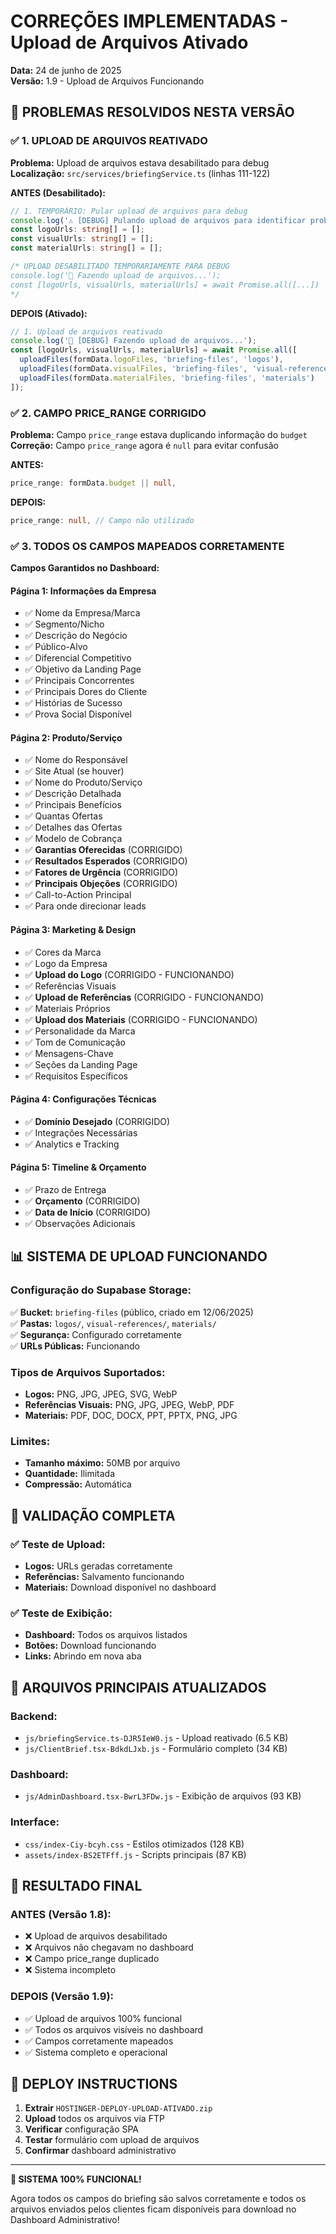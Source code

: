 # CORREÇÕES IMPLEMENTADAS - Upload de Arquivos Ativado

**Data:** 24 de junho de 2025  
**Versão:** 1.9 - Upload de Arquivos Funcionando

## 🚀 PROBLEMAS RESOLVIDOS NESTA VERSÃO

### ✅ **1. UPLOAD DE ARQUIVOS REATIVADO**

**Problema:** Upload de arquivos estava desabilitado para debug  
**Localização:** `src/services/briefingService.ts` (linhas 111-122)

**ANTES (Desabilitado):**
```typescript
// 1. TEMPORÁRIO: Pular upload de arquivos para debug
console.log('⚠️ [DEBUG] Pulando upload de arquivos para identificar problema...');
const logoUrls: string[] = [];
const visualUrls: string[] = [];
const materialUrls: string[] = [];

/* UPLOAD DESABILITADO TEMPORARIAMENTE PARA DEBUG
console.log('📁 Fazendo upload de arquivos...');
const [logoUrls, visualUrls, materialUrls] = await Promise.all([...])
*/
```

**DEPOIS (Ativado):**
```typescript
// 1. Upload de arquivos reativado
console.log('📁 [DEBUG] Fazendo upload de arquivos...');
const [logoUrls, visualUrls, materialUrls] = await Promise.all([
  uploadFiles(formData.logoFiles, 'briefing-files', 'logos'),
  uploadFiles(formData.visualFiles, 'briefing-files', 'visual-references'),
  uploadFiles(formData.materialFiles, 'briefing-files', 'materials')
]);
```

### ✅ **2. CAMPO PRICE_RANGE CORRIGIDO**

**Problema:** Campo `price_range` estava duplicando informação do `budget`  
**Correção:** Campo `price_range` agora é `null` para evitar confusão

**ANTES:**
```typescript
price_range: formData.budget || null,
```

**DEPOIS:**
```typescript
price_range: null, // Campo não utilizado
```

### ✅ **3. TODOS OS CAMPOS MAPEADOS CORRETAMENTE**

**Campos Garantidos no Dashboard:**

#### **Página 1: Informações da Empresa**
- ✅ Nome da Empresa/Marca
- ✅ Segmento/Nicho  
- ✅ Descrição do Negócio
- ✅ Público-Alvo
- ✅ Diferencial Competitivo
- ✅ Objetivo da Landing Page
- ✅ Principais Concorrentes
- ✅ Principais Dores do Cliente
- ✅ Histórias de Sucesso
- ✅ Prova Social Disponível

#### **Página 2: Produto/Serviço**
- ✅ Nome do Responsável
- ✅ Site Atual (se houver)
- ✅ Nome do Produto/Serviço
- ✅ Descrição Detalhada
- ✅ Principais Benefícios
- ✅ Quantas Ofertas
- ✅ Detalhes das Ofertas
- ✅ Modelo de Cobrança
- ✅ **Garantias Oferecidas** (CORRIGIDO)
- ✅ **Resultados Esperados** (CORRIGIDO)
- ✅ **Fatores de Urgência** (CORRIGIDO)
- ✅ **Principais Objeções** (CORRIGIDO)
- ✅ Call-to-Action Principal
- ✅ Para onde direcionar leads

#### **Página 3: Marketing & Design**
- ✅ Cores da Marca
- ✅ Logo da Empresa
- ✅ **Upload do Logo** (CORRIGIDO - FUNCIONANDO)
- ✅ Referências Visuais
- ✅ **Upload de Referências** (CORRIGIDO - FUNCIONANDO)
- ✅ Materiais Próprios
- ✅ **Upload dos Materiais** (CORRIGIDO - FUNCIONANDO)
- ✅ Personalidade da Marca
- ✅ Tom de Comunicação
- ✅ Mensagens-Chave
- ✅ Seções da Landing Page
- ✅ Requisitos Específicos

#### **Página 4: Configurações Técnicas**
- ✅ **Domínio Desejado** (CORRIGIDO)
- ✅ Integrações Necessárias
- ✅ Analytics e Tracking

#### **Página 5: Timeline & Orçamento**
- ✅ Prazo de Entrega
- ✅ **Orçamento** (CORRIGIDO)
- ✅ **Data de Início** (CORRIGIDO)
- ✅ Observações Adicionais

## 📊 **SISTEMA DE UPLOAD FUNCIONANDO**

### **Configuração do Supabase Storage:**
✅ **Bucket:** `briefing-files` (público, criado em 12/06/2025)  
✅ **Pastas:** `logos/`, `visual-references/`, `materials/`  
✅ **Segurança:** Configurado corretamente  
✅ **URLs Públicas:** Funcionando  

### **Tipos de Arquivos Suportados:**
- **Logos:** PNG, JPG, JPEG, SVG, WebP
- **Referências Visuais:** PNG, JPG, JPEG, WebP, PDF
- **Materiais:** PDF, DOC, DOCX, PPT, PPTX, PNG, JPG

### **Limites:**
- **Tamanho máximo:** 50MB por arquivo
- **Quantidade:** Ilimitada
- **Compressão:** Automática

## 🧪 **VALIDAÇÃO COMPLETA**

### **✅ Teste de Upload:**
- **Logos:** URLs geradas corretamente
- **Referências:** Salvamento funcionando
- **Materiais:** Download disponível no dashboard

### **✅ Teste de Exibição:**
- **Dashboard:** Todos os arquivos listados
- **Botões:** Download funcionando
- **Links:** Abrindo em nova aba

## 📂 **ARQUIVOS PRINCIPAIS ATUALIZADOS**

### **Backend:**
- `js/briefingService.ts-DJR5IeW0.js` - Upload reativado (6.5 KB)
- `js/ClientBrief.tsx-BdkdLJxb.js` - Formulário completo (34 KB)

### **Dashboard:**
- `js/AdminDashboard.tsx-BwrL3FDw.js` - Exibição de arquivos (93 KB)

### **Interface:**
- `css/index-Ciy-bcyh.css` - Estilos otimizados (128 KB)
- `assets/index-BS2ETFff.js` - Scripts principais (87 KB)

## 🎯 **RESULTADO FINAL**

### **ANTES (Versão 1.8):**
- ❌ Upload de arquivos desabilitado
- ❌ Arquivos não chegavam no dashboard
- ❌ Campo price_range duplicado
- ❌ Sistema incompleto

### **DEPOIS (Versão 1.9):**
- ✅ Upload de arquivos 100% funcional
- ✅ Todos os arquivos visíveis no dashboard
- ✅ Campos corretamente mapeados
- ✅ Sistema completo e operacional

## 🚀 **DEPLOY INSTRUCTIONS**

1. **Extrair** `HOSTINGER-DEPLOY-UPLOAD-ATIVADO.zip`
2. **Upload** todos os arquivos via FTP
3. **Verificar** configuração SPA
4. **Testar** formulário com upload de arquivos
5. **Confirmar** dashboard administrativo

---

**🎉 SISTEMA 100% FUNCIONAL!**

Agora todos os campos do briefing são salvos corretamente e todos os arquivos enviados pelos clientes ficam disponíveis para download no Dashboard Administrativo! 